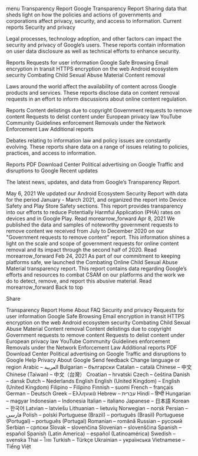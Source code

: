 menu
Transparency Report
Google Transparency Report
Sharing data that sheds light on how the policies and actions of governments and corporations affect privacy, security, and access to information.
Current reports
Security and privacy

Legal processes, technology adoption, and other factors can impact the security and privacy of Google’s users. These reports contain information on user data disclosure as well as technical efforts to enhance security.

Reports
Requests for user information
Google Safe Browsing
Email encryption in transit
HTTPS encryption on the web
Android ecosystem security
Combating Child Sexual Abuse Material
Content removal

Laws around the world affect the availability of content across Google products and services. These reports disclose data on content removal requests in an effort to inform discussions about online content regulation.

Reports
Content delistings due to copyright
Government requests to remove content
Requests to delist content under European privacy law
YouTube Community Guidelines enforcement
Removals under the Network Enforcement Law
Additional reports

Debates relating to information law and policy issues are constantly evolving. These reports share data on a range of issues relating to policies, practices, and access to information.

Reports
PDF Download Center
Political advertising on Google
Traffic and disruptions to Google
Recent updates

The latest news, updates, and data from Google’s Transparency Report.

May 6, 2021
We updated our Android Ecosystem Security Report with data for the period January - March 2021, and organized the report into Device Safety and Play Store Safety sections. This report provides transparency into our efforts to reduce Potentially Harmful Application (PHA) rates on devices and in Google Play.
Read morearrow_forward
Apr 8, 2021
We published the data and samples of noteworthy government requests to remove content we received from July to December 2020 on our "Government requests to remove content" report. This information shines a light on the scale and scope of government requests for online content removal and its impact through the second half of 2020.
Read morearrow_forward
Feb 24, 2021
As part of our commitment to keeping platforms safe, we launched the Combating Online Child Sexual Abuse Material transparency report. This report contains data regarding Google’s efforts and resources to combat CSAM on our platforms and the work we do to detect, remove, and report this abusive material.
Read morearrow_forward
Back to top

Share

Transparency Report
Home
About
FAQ
Security and privacy
Requests for user information
Google Safe Browsing
Email encryption in transit
HTTPS encryption on the web
Android ecosystem security
Combating Child Sexual Abuse Material
Content removal
Content delistings due to copyright
Government requests to remove content
Requests to delist content under European privacy law
YouTube Community Guidelines enforcement
Removals under the Network Enforcement Law
Additional reports
PDF Download Center
Political advertising on Google
Traffic and disruptions to Google
 Help
Privacy
About Google
Send feedback
Change language or region
Arabic – العربية
Bulgarian – български
Catalan – català
Chinese – 中文
Chinese (Taiwan) – 中文（台灣）
Croatian – hrvatski
Czech – čeština
Danish – dansk
Dutch – Nederlands
English
English (United Kingdom) – English (United Kingdom)
Filipino – Filipino
Finnish – suomi
French – français
German – Deutsch
Greek – Ελληνικά
Hebrew – עברית
Hindi – हिन्दी
Hungarian – magyar
Indonesian – Indonesia
Italian – italiano
Japanese – 日本語
Korean – 한국어
Latvian – latviešu
Lithuanian – lietuvių
Norwegian – norsk
Persian – فارسی
Polish – polski
Portuguese (Brazil) – português (Brasil)
Portuguese (Portugal) – português (Portugal)
Romanian – română
Russian – русский
Serbian – српски
Slovak – slovenčina
Slovenian – slovenščina
Spanish – español
Spanish (Latin America) – español (Latinoamérica)
Swedish – svenska
Thai – ไทย
Turkish – Türkçe
Ukrainian – українська
Vietnamese – Tiếng Việt